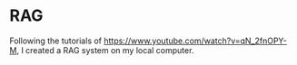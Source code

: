 # RAG
Following the tutorials of https://www.youtube.com/watch?v=qN_2fnOPY-M, I created a RAG system on my local computer. 
